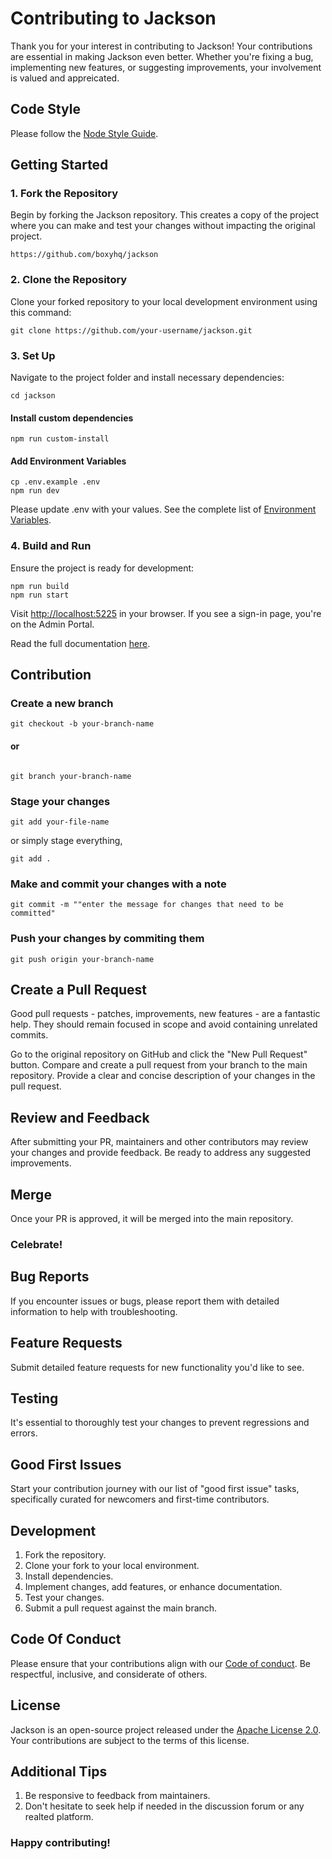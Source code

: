 
# Contributing to Jackson

Thank you for your interest in contributing to Jackson! Your contributions are essential in making Jackson even better. Whether you're fixing a bug, implementing new features, or suggesting improvements, your involvement is valued and appreicated.


## Code Style

Please follow the [Node Style Guide](https://github.com/felixge/node-style-guide).

## Getting Started

### 1. Fork the Repository

Begin by forking the Jackson repository. This creates a copy of the project where you can make and test your changes without impacting the original project.

```shell
https://github.com/boxyhq/jackson
```


### 2. Clone the Repository

Clone your forked repository to your local development environment using this command:

```shell
git clone https://github.com/your-username/jackson.git
```

### 3. Set Up

Navigate to the project folder and install necessary dependencies:

```shell
cd jackson
```

#### Install custom dependencies

``` shell
npm run custom-install
```

#### Add Environment Variables

```shell
cp .env.example .env
npm run dev
```

Please update .env with your values. See the complete list of [Environment Variables](https://boxyhq.com/docs/jackson/deploy/env-variables).

### 4. Build and Run

Ensure the project is ready for development:

```shell
npm run build
npm run start
```

Visit [http://localhost:5225](http://localhost:5225) in your browser. If you see a sign-in page, you're on the Admin Portal.

Read the full documentation [here](https://boxyhq.com/docs/jackson/deploy/).

## Contribution  



### Create a new branch 

```shell
git checkout -b your-branch-name
```
#### or

```shell

git branch your-branch-name
```
### Stage your changes

``` shell
git add your-file-name
```

or simply stage everything,

``` shell
git add .
```

### Make and commit your changes with a note

```shell
git commit -m ""enter the message for changes that need to be committed"
```

### Push your changes by commiting them

```shell
git push origin your-branch-name
```

## Create a Pull Request

Good pull requests - patches, improvements, new features - are a fantastic help. They should remain focused in scope and avoid containing unrelated commits.

Go to the original repository on GitHub and click the "New Pull Request" button. Compare and create a pull request from your branch to the main repository. Provide a clear and concise description of your changes in the pull request.

## Review and Feedback

After submitting your PR, maintainers and other contributors may review your changes and provide feedback. Be ready to address any suggested improvements.

## Merge

Once your PR is approved, it will be merged into the main repository.

### Celebrate! 


## Bug Reports

If you encounter issues or bugs, please report them with detailed information to help with troubleshooting.

## Feature Requests

Submit detailed feature requests for new functionality you'd like to see.

## Testing

It's essential to thoroughly test your changes to prevent regressions and errors.

## Good First Issues

Start your contribution journey with our list of "good first issue" tasks, specifically curated for newcomers and first-time contributors.


## Development

1. Fork the repository.
2. Clone your fork to your local environment.
3. Install dependencies.
4. Implement changes, add features, or enhance documentation.
5. Test your changes.
6. Submit a pull request against the main branch.

## Code Of Conduct 

Please ensure that your contributions align with our [Code of conduct](https://github.com/boxyhq/jackson/blob/main/CODE_OF_CONDUCT.md). Be respectful, inclusive, and considerate of others.

## License

Jackson is an open-source project released under the [Apache License 2.0](https://github.com/boxyhq/jackson/blob/main/LICENSE). Your contributions are subject to the terms of this license.


## Additional Tips

1. Be responsive to feedback from maintainers.
2. Don't hesitate to seek help if needed in the discussion forum or any realted platform.


### Happy contributing! 
